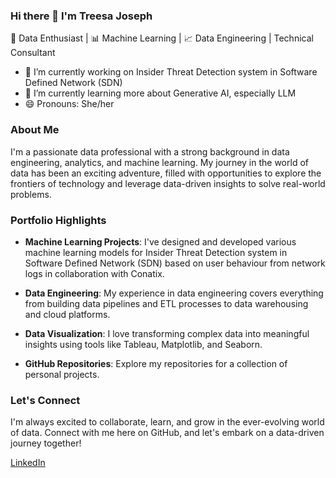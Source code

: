 ### Hi there 👋 I'm Treesa Joseph

🚀 Data Enthusiast | 📊 Machine Learning | 📈 Data Engineering | Technical Consultant

- 🔭 I’m currently working on Insider Threat Detection system in Software Defined Network (SDN)
- 🌱 I’m currently learning more about Generative AI, especially LLM
- 😄 Pronouns: She/her


### About Me

I'm a passionate data professional with a strong background in data engineering, analytics, and machine learning. My journey in the world of data has been an exciting adventure, filled with opportunities to explore the frontiers of technology and leverage data-driven insights to solve real-world problems.

### Portfolio Highlights

- **Machine Learning Projects**: I've designed and developed various machine learning models for Insider Threat Detection system in Software Defined Network (SDN) based on user behaviour from network logs in collaboration with Conatix.

- **Data Engineering**: My experience in data engineering covers everything from building data pipelines and ETL processes to data warehousing and cloud platforms.

- **Data Visualization**: I love transforming complex data into meaningful insights using tools like Tableau, Matplotlib, and Seaborn.

- **GitHub Repositories**: Explore my repositories for a collection of personal projects.

### Let's Connect

I'm always excited to collaborate, learn, and grow in the ever-evolving world of data. Connect with me here on GitHub, and let's embark on a data-driven journey together!

[LinkedIn](https://www.linkedin.com/in/treesa-joseph-chakkiath) 
